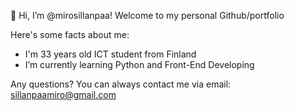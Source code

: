  👋 Hi, I’m @mirosillanpaa!
 Welcome to my personal Github/portfolio
 
 Here's some facts about me:
- I'm 33 years old ICT student from Finland
- I’m currently learning Python and Front-End Developing

Any questions? You can always contact me via email: sillanpaamiro@gmail.com
